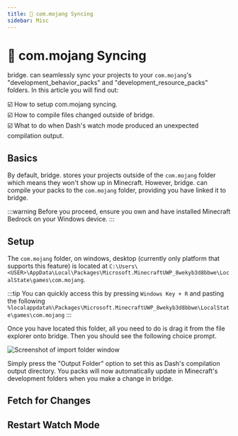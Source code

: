 ```yaml
---
title: 🔁 com.mojang Syncing
sidebar: Misc
---
```


# 🔁 com.mojang Syncing

bridge. can seamlessly sync your projects to your `com.mojang`'s "development_behavior_packs" and "development_resource_packs" folders.
In this article you will find out:

:ballot_box_with_check: How to setup com.mojang syncing.<br/>
:ballot_box_with_check: How to compile files changed outside of bridge.<br/>
:ballot_box_with_check: What to do when Dash's watch mode produced an unexpected compilation output.<br/>

## Basics

By default, bridge. stores your projects outside of the `com.mojang` folder which means they won't show up in Minecraft. However, bridge. can compile your packs to the `com.mojang` folder, providing you have linked it to bridge.

:::warning
Before you proceed, ensure you own and have installed Minecraft Bedrock on your Windows device.
:::

## Setup

The `com.mojang` folder, on windows, desktop (currently only platform that supports this feature) is located at `C:\Users\<USER>\AppData\Local\Packages\Microsoft.MinecraftUWP_8wekyb3d8bbwe\LocalState\games\com.mojang`. 

:::tip
You can quickly access this by pressing `Windows Key + R` and pasting the following `%localappdata%\Packages\Microsoft.MinecraftUWP_8wekyb3d8bbwe\LocalState\games\com.mojang`
:::

Once you have located this folder, all you need to do is drag it from the file explorer onto bridge. Then you should see the following choice prompt.

![Screenshot of import folder window](TODO)

Simply press the "Output Folder" option to set this as Dash's compilation output directory. You packs will now automatically update in Minecraft's development folders when you make a change in bridge.

## Fetch for Changes

## Restart Watch Mode
